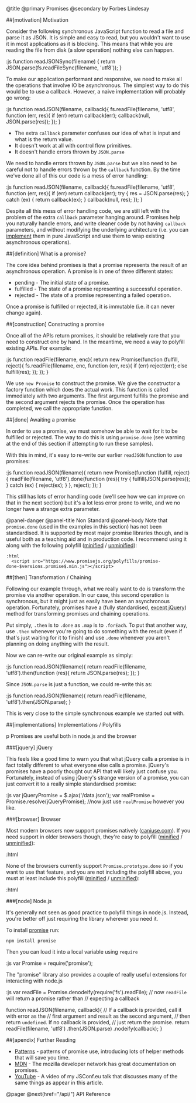 @title
  @primary
    Promises
  @secondary
    by Forbes Lindesay

##[motivation] Motivation

Consider the following synchronous JavaScript function to read a
file and parse it as JSON. It is simple and easy to read, but you
wouldn't want to use it in most applications as it is blocking.
This means that while you are reading the file from disk (a slow
operation) nothing else can happen.

:js
  function readJSONSync(filename) {
    return JSON.parse(fs.readFileSync(filename, 'utf8'));
  }

To make our application performant and responsive, we need to make
all the operations that involve IO be asynchronous. The simplest
way to do this would be to use a callback. However, a naive
implementation will probably go wrong:

:js
  function readJSON(filename, callback){
    fs.readFile(filename, 'utf8', function (err, res){
      if (err) return callback(err);
      callback(null, JSON.parse(res));
    });
  }

 - The extra `callback` parameter confuses our idea of what is input and what is the return value.
 - It doesn't work at all with control flow primitives.
 - It doesn't handle errors thrown by `JSON.parse`

We need to handle errors thrown by `JSON.parse` but we
also need to be careful not to handle errors thrown by the
`callback` function.  By the time we've done all of this
our code is a mess of error handling:

:js
  function readJSON(filename, callback){
    fs.readFile(filename, 'utf8', function (err, res){
      if (err) return callback(err);
      try {
        res = JSON.parse(res);
      } catch (ex) {
        return callback(ex);
      }
      callback(null, res);
    });
  }

Despite all this mess of error handling code, we are still
left with the problem of the extra `callback` parameter
hanging around. Promises help you naturally handle errors, and
write cleaner code by not having `callback` parameters,
and without modifying the underlying architecture (i.e. you can
[implement](/implementing/) them in pure JavaScript
and use them to wrap existing asynchronous operations).

##[definition] What is a promise?

The core idea behind promises is that a promise represents the
result of an asynchronous operation. A promise is in one of
three different states:

 - pending - The initial state of a promise.
 - fulfilled - The state of a promise representing a successful operation.
 - rejected - The state of a promise representing a failed operation.

Once a promise is fulfilled or rejected, it is immutable (i.e. it can
never change again).

##[construction] Constructing a promise

Once all of the APIs return promises, it should be relatively rare
that you need to construct one by hand. In the meantime, we need
a way to polyfill existing APIs.  For example:

:js
  function readFile(filename, enc){
    return new Promise(function (fulfill, reject){
      fs.readFile(filename, enc, function (err, res){
        if (err) reject(err);
        else fulfill(res);
      });
    });
  }

We use `new Promise` to construct the promise. We give the
constructor a factory function which does the actual work. This
function is called immediately with two arguments. The first argument
fulfills the promise and the second argument rejects the promise.
Once the operation has completed, we call the appropriate function.

##[done] Awaiting a promise

In order to use a promise, we must somehow be able to wait for it
to be fulfilled or rejected. The way to do this is using
`promise.done` (see warning at the end of this section if
attempting to run these samples).

With this in mind, it's easy to re-write our earlier `readJSON`
function to use promises:

:js
  function readJSON(filename){
    return new Promise(function (fulfill, reject){
      readFile(filename, 'utf8').done(function (res){
        try {
          fulfill(JSON.parse(res));
        } catch (ex) {
          reject(ex);
        }
      }, reject);
    });
  }

This still has lots of error handling code (we'll see how we can
improve on that in the next section) but it's a lot less error
prone to write, and we no longer have a strange extra parameter.

@panel-danger
  @panel-title
    Non Standard
  @panel-body
    Note that `promise.done` (used in the examples in
    this section) has not been standardised. It is supported by most
    major promise libraries though, and is useful both as a teaching
    aid and in production code. I recommend using it along with the following polyfill ([minified](/polyfills/promise-done-$versions.promise$.min.js) / [unminified](/polyfills/promise-done-$versions.promise$.js)):

    :html
      <script src="https://www.promisejs.org/polyfills/promise-done-$versions.promise$.min.js"></script>

##[then] Transformation / Chaining

Following our example through, what we really want to do is transform
the promise via another operation. In our case, this second operation
is synchronous, but it might just as easily have been an asynchronous
operation. Fortunately, promises have a (fully standardised,
[except jQuery](#jquery)) method for transforming promises
and chaining operations.

Put simply, `.then` is to `.done` as `.map` is to `.forEach`. To put that another
way, use `.then` whenever you're going to do something with the result
(even if that's just waiting for it to finish) and use `.done`
whenever you aren't planning on doing anything with the result.

Now we can re-write our original example as simply:

:js
  function readJSON(filename){
    return readFile(filename, 'utf8').then(function (res){
      return JSON.parse(res);
    });
  }

Since `JSON.parse` is just a function, we could re-write this as:

:js
  function readJSON(filename){
    return readFile(filename, 'utf8').then(JSON.parse);
  }

This is very close to the simple synchronous example we started out with.

##[implementations] Implementations / Polyfills

p Promises are useful both in node.js and the browser

###[jquery] jQuery

This feels like a good time to warn you that what jQuery calls a promise is in fact totally different
to what everyone else calls a promise. jQuery's promises have a poorly thought out API that will likely just
confuse you. Fortunately, instead of using jQuery's strange version of a promise, you can just
convert it to a really simple standardised promise:

:js
  var jQueryPromise = $.ajax('/data.json');
  var realPromise = Promise.resolve(jQueryPromise);
  //now just use `realPromise` however you like.

###[browser] Browser

Most modern browsers now support promises natively
([caniuse.com](https://caniuse.com/#feat=promises)).
If you need support in older browsers though, they're easy to polyfill ([minified](/polyfills/promise-$versions.promise$.min.js) / [unminified](/polyfills/promise-$versions.promise$.js)):

:html
  <script src="https://www.promisejs.org/polyfills/promise-$versions.promise$.min.js"></script>

None of the browsers currently support `Promise.prototype.done`
so if you want to use that feature, and you are not including the
polyfill above, you must at least include this polyfill ([minified](/polyfills/promise-done-$versions.promise$.min.js) / [unminified](/polyfills/promise-done-$versions.promise$.js)):

:html
  <script src="https://www.promisejs.org/polyfills/promise-done-$versions.promise$.min.js"></script>

###[node] Node.js

It's generally not seen as good practice to polyfill things in node.js. Instead, you're better off just requiring the library wherever you need it.

To install [promise](https://github.com/then/promise) run:

```
npm install promise
```

Then you can load it into a local variable using `require`

:js
  var Promise = require('promise');

The "promise" library also provides a couple of really useful extensions for interacting with node.js

:js
  var readFile = Promise.denodeify(require('fs').readFile);
  // now `readFile` will return a promise rather than
  // expecting a callback

  function readJSON(filename, callback){
    // If a callback is provided, call it with error as the
    // first argument and result as the second argument,
    // then return `undefined`. If no callback is provided,
    // just return the promise.
    return readFile(filename, 'utf8')
      .then(JSON.parse)
      .nodeify(callback);
  }

##[apendix] Further Reading

 - [Patterns](/patterns/) - patterns of promise use, introducing lots of helper methods that will save you time.
 - [MDN](https://developer.mozilla.org/en-US/docs/Web/JavaScript/Reference/Global_Objects/Promise) - The mozilla developer network has great documentation on promises.
 - [YouTube](https://www.youtube.com/watch?v=qbKWsbJ76-s) - A video of my JSConf.eu talk that discusses many of the same things as appear in this article.

@pager
  @next(href="/api/")
    API Reference
